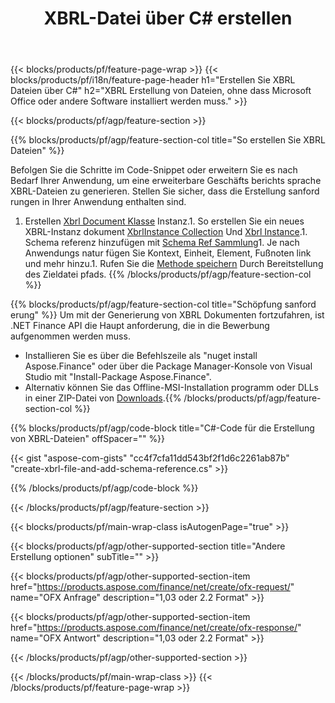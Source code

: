 ﻿---
title: XBRL-Datei über C# erstellen
description: Beispielcode für die Erstellung von XBRL-Dateien. Verwenden Sie API Beispielcode für die Generierung von XBRL-Dateien in .NET-basierten Anwendungen. 
url: /de/net/create/xbrl/
family: finance
platformtag: net
feature: create
informat: XBRL
outformat: 
otherformats: 
---
{{< blocks/products/pf/feature-page-wrap >}}
{{< blocks/products/pf/i18n/feature-page-header h1="Erstellen Sie XBRL Dateien über C#" h2="XBRL Erstellung von Dateien, ohne dass Microsoft Office oder andere Software installiert werden muss." >}}

{{< blocks/products/pf/agp/feature-section >}}

{{% blocks/products/pf/agp/feature-section-col title="So erstellen Sie XBRL Dateien" %}}

Befolgen Sie die Schritte im Code-Snippet oder erweitern Sie es nach Bedarf Ihrer Anwendung, um eine erweiterbare Geschäfts berichts sprache XBRL-Dateien zu generieren. Stellen Sie sicher, dass die Erstellung sanford rungen in Ihrer Anwendung enthalten sind.

1. Erstellen [Xbrl Document Klasse](https://apireference.aspose.com/finance/net/aspose.finance.xbrl/xbrldocument) Instanz.1. So erstellen Sie ein neues XBRL-Instanz dokument [XbrlInstance Collection](https://apireference.aspose.com/finance/net/aspose.finance.xbrl/xbrlinstancecollection) Und [Xbrl Instance](https://apireference.aspose.com/finance/net/aspose.finance.xbrl/xbrlinstance).1. Schema referenz hinzufügen mit [Schema Ref Sammlung](https://apireference.aspose.com/finance/net/aspose.finance.xbrl/schemarefcollection)1. Je nach Anwendungs natur fügen Sie Kontext, Einheit, Element, Fußnoten link und mehr hinzu.1. Rufen Sie die [Methode speichern](https://apireference.aspose.com/finance/net/aspose.finance.xbrl.xbrldocument/save/methods/1) Durch Bereitstellung des Zieldatei pfads.
{{% /blocks/products/pf/agp/feature-section-col %}}

{{% blocks/products/pf/agp/feature-section-col title="Schöpfung sanford erung" %}}
Um mit der Generierung von XBRL Dokumenten fortzufahren, ist .NET Finance API die Haupt anforderung, die in die Bewerbung aufgenommen werden muss. 
- Installieren Sie es über die Befehlszeile als "nuget install Aspose.Finance" oder über die Package Manager-Konsole von Visual Studio mit "Install-Package Aspose.Finance".
- Alternativ können Sie das Offline-MSI-Installation programm oder DLLs in einer ZIP-Datei von [Downloads](https://downloads.aspose.com/finance/net).{{% /blocks/products/pf/agp/feature-section-col %}}

{{% blocks/products/pf/agp/code-block title="C#-Code für die Erstellung von XBRL-Dateien" offSpacer="" %}}

{{< gist "aspose-com-gists" "cc4f7cfa11dd543bf2f1d6c2261ab87b" "create-xbrl-file-and-add-schema-reference.cs" >}}

{{% /blocks/products/pf/agp/code-block %}}

{{< /blocks/products/pf/agp/feature-section >}}

{{< blocks/products/pf/main-wrap-class isAutogenPage="true" >}}

{{< blocks/products/pf/agp/other-supported-section title="Andere Erstellung optionen" subTitle="" >}}

{{< blocks/products/pf/agp/other-supported-section-item href="https://products.aspose.com/finance/net/create/ofx-request/" name="OFX Anfrage" description="1,03 oder 2.2 Format" >}}

{{< blocks/products/pf/agp/other-supported-section-item href="https://products.aspose.com/finance/net/create/ofx-response/" name="OFX Antwort" description="1,03 oder 2.2 Format" >}}

{{< /blocks/products/pf/agp/other-supported-section >}}

{{< /blocks/products/pf/main-wrap-class >}}
{{< /blocks/products/pf/feature-page-wrap >}}